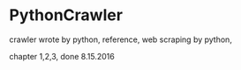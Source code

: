# PythonCrawler
crawler wrote by python, reference, web scraping by python, 

chapter 1,2,3, done 8.15.2016
